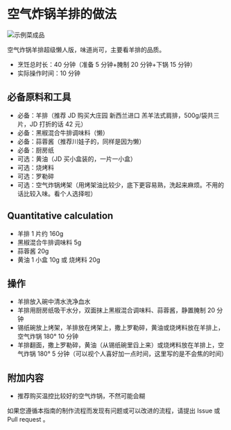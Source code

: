 # 空气炸锅羊排的做法

![示例菜成品](./羊排.jpg)

空气炸锅羊排超级懒人版，味道尚可，主要看羊排的品质。

- 烹饪总时长：40 分钟（准备 5 分钟+腌制 20 分钟+下锅 15 分钟）
- 实际操作时间：10 分钟

## 必备原料和工具

- 必备：羊排（推荐 JD 购买大庄园 新西兰进口 羔羊法式肩排，500g/袋共三片，JD 打折的话 42 元）
- 必备：黑椒混合牛排调味料（懒）
- 必备：蒜蓉酱（推荐川娃子的，同样是因为懒）
- 必备：厨房纸
- 可选：黄油（JD 买小盒装的，一片一小盒）
- 可选：烧烤料
- 可选：罗勒碎
- 可选：空气炸锅烤架（用烤架油比较少，底下更容易熟，洗起来麻烦。不用的话比较入味。看个人选择啦）

## Quantitative calculation

- 羊排 1 片约 160g
- 黑椒混合牛排调味料 5g
- 蒜蓉酱 20g
- 黄油 1 小盒 10g 或 烧烤料 20g

## 操作

- 羊排放入碗中清水洗净血水
- 羊排用厨房纸吸干水分，双面抹上黑椒混合调味料、蒜蓉酱，静置腌制 20 分钟
- 锡纸碗放上烤架，羊排放在烤架上，撒上罗勒碎，黄油或烧烤料放在羊排上，空气炸锅 180° 10 分钟
- 羊排翻面，撒上罗勒碎，黄油（从锡纸碗里舀上来）或烧烤料放在羊排上，空气炸锅 180° 5 分钟（可以视个人喜好加一点时间，这里写的是不会焦的时间）

## 附加内容

- 推荐购买温控比较好的空气炸锅，不然可能会糊

如果您遵循本指南的制作流程而发现有问题或可以改进的流程，请提出 Issue 或 Pull request 。
